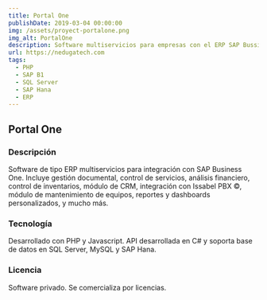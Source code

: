 ```yaml
---
title: Portal One
publishDate: 2019-03-04 00:00:00
img: /assets/proyect-portalone.png
img_alt: PortalOne
description: Software multiservicios para empresas con el ERP SAP Bussiness One, desarrollado en PHP y Javascript, multibase de datos.
url: https://nedugatech.com
tags:
  - PHP
  - SAP B1
  - SQL Server
  - SAP Hana
  - ERP
---
```


## Portal One

### Descripción

Software de tipo ERP multiservicios para integración con SAP Business One. Incluye gestión documental, control de servicios, análisis financiero, control de inventarios, módulo de CRM, integración con Issabel PBX &copy;, módulo de mantenimiento de equipos, reportes y dashboards personalizados, y mucho más.

### Tecnología

Desarrollado con PHP y Javascript. API desarrollada en C# y soporta base de datos en SQL Server, MySQL y SAP Hana.

### Licencia

Software privado. Se comercializa por licencias.